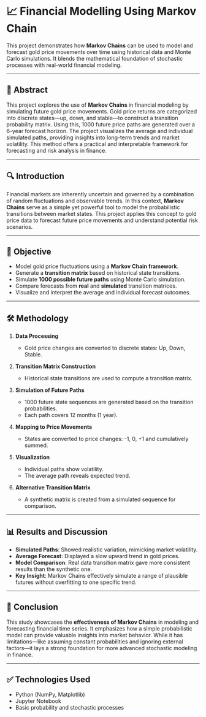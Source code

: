 # 📈 Financial Modelling Using Markov Chain

This project demonstrates how **Markov Chains** can be used to model and forecast gold price movements over time using historical data and Monte Carlo simulations. It blends the mathematical foundation of stochastic processes with real-world financial modeling.

---

## 📄 Abstract

This project explores the use of **Markov Chains** in financial modeling by simulating future gold price movements. Gold price returns are categorized into discrete states—up, down, and stable—to construct a transition probability matrix. Using this, 1000 future price paths are generated over a 6-year forecast horizon. The project visualizes the average and individual simulated paths, providing insights into long-term trends and market volatility. This method offers a practical and interpretable framework for forecasting and risk analysis in finance.

---

## 🔍 Introduction

Financial markets are inherently uncertain and governed by a combination of random fluctuations and observable trends. In this context, **Markov Chains** serve as a simple yet powerful tool to model the probabilistic transitions between market states. This project applies this concept to gold price data to forecast future price movements and understand potential risk scenarios.

---

## 🎯 Objective

- Model gold price fluctuations using a **Markov Chain framework**.
- Generate a **transition matrix** based on historical state transitions.
- Simulate **1000 possible future paths** using Monte Carlo simulation.
- Compare forecasts from **real** and **simulated** transition matrices.
- Visualize and interpret the average and individual forecast outcomes.

---

## 🛠️ Methodology

1. **Data Processing**  
   - Gold price changes are converted to discrete states: Up, Down, Stable.

2. **Transition Matrix Construction**  
   - Historical state transitions are used to compute a transition matrix.

3. **Simulation of Future Paths**  
   - 1000 future state sequences are generated based on the transition probabilities.
   - Each path covers 12 months (1 year).

4. **Mapping to Price Movements**  
   - States are converted to price changes: -1, 0, +1 and cumulatively summed.

5. **Visualization**  
   - Individual paths show volatility.
   - The average path reveals expected trend.

6. **Alternative Transition Matrix**  
   - A synthetic matrix is created from a simulated sequence for comparison.

---

## 📊 Results and Discussion

- **Simulated Paths**: Showed realistic variation, mimicking market volatility.
- **Average Forecast**: Displayed a slow upward trend in gold prices.
- **Model Comparison**: Real data transition matrix gave more consistent results than the synthetic one.
- **Key Insight**: Markov Chains effectively simulate a range of plausible futures without overfitting to one specific trend.

---

## 🧾 Conclusion

This study showcases the **effectiveness of Markov Chains** in modeling and forecasting financial time series. It emphasizes how a simple probabilistic model can provide valuable insights into market behavior. While it has limitations—like assuming constant probabilities and ignoring external factors—it lays a strong foundation for more advanced stochastic modeling in finance.

---

## ✅ Technologies Used

- Python (NumPy, Matplotlib)
- Jupyter Notebook
- Basic probability and stochastic processes
